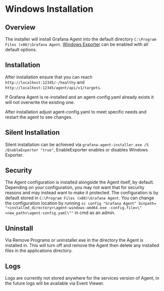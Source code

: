 # Windows Installation

## Overview

The installer will install Grafana Agent into the default directory `C:\Program Files (x86)\Grafana Agent`. [Windows Exporter](https://github.com/grafana/windows_exporter) can be enabled with all default options. 

## Installation

After installation ensure that you can reach `http://localhost:12345/-/healthy` and `http://localhost:12345/agent/api/v1/targets`. 

If Grafana Agent is re-installed and an agent-config.yaml already exists it will not overwrite the existing one.

After installation adjust agent-config.yaml to meet specific needs and restart the agent to see changes.

## Silent Installation

Silent installation can be achieved via  `grafana-agent-installer.exe /S  /EnableExporter "true"`, EnableExporter enables or disables Windows Exporter.

## Security

The Agent configuration is installed alongside the Agent itself, by default. Depending on your configuration, you may not want that for security reasons and may instead want to make it protected. The configuration is by default stored in `C:\Program Files (x86)\Grafana Agent`. You can change the configuration location by running `sc config "Grafana Agent" binpath= "<installed_directory>\agent-windows-amd64.exe -config.file=\"<new_path>\agent-config.yaml\""` in cmd as an admin.

## Uninstall

Via Remove Programs or uninstaller.exe in the directory the Agent is installed in. This will turn off and remove the Agent then delete any installed files in the applications directory.

## Logs

Logs are currently not stored anywhere for the services version of Agent, in the future logs will be available via Event Viewer.
